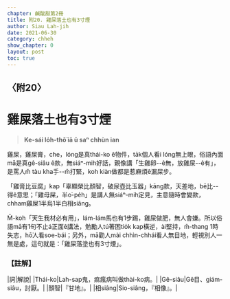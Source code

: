 ```yaml
---
chapter: 鹹酸甜第2冊
title: 附20. 雞屎落土也有3寸煙
author: Siau Lah-jih
date: 2021-06-30
category: chheh
show_chapter: 0
layout: post
toc: true
---
```


## 〈附20〉
# 雞屎落土也有3寸煙
> **Ke-sái lo̍h-thô͘ iā ū saⁿ chhùn ian**

雞屎，雞屎膏，che，lóng是真thái-ko ê物件，ta̍k個人看i lóng無上眼，俗語內面mā是真gê-siâu ê款，無siáⁿ-mih好話，親像講「生雞卵--ê無，放雞屎--ê有」，是罵人m̄ tàu kha手--m̄打緊，koh kiàn做都是惹麻煩ê漏屎步。

「雞膏比豆腐」kap「辜顯榮比顏智，破尿壺比玉器」kāng款，天差地，bē比--得ê意思；「雞母屎，半o͘-pe̍h」是講人無siáⁿ-mih定見，主意隨時會變款，chham雞屎1半烏1半白相siâng。

M̄-koh「天生我材必有用」，lám-lám馬也有1步踢，雞屎做肥，無人會嫌。所以俗語mā有1句不止á正面ê講法，勉勵人tú著困tio̍k kap橫逆，ài堅持，m̄-thang 1時失志，hō͘人看soe-bái；另外，mā勸人mài chhìn-chhái看人無目地，輕視別人一無是處，這句就是：「雞屎落塗也有3寸煙」。


### 【註解】

|詞|解說|
|Thái-ko|Lah-sap鬼，痲瘋病叫做thài-ko病。|
|Gê-siâu|Gê目、giám-siâu，討厭。|
|顏智|『甘地』。|
|相siâng|Sio-siâng，『相像』。|
